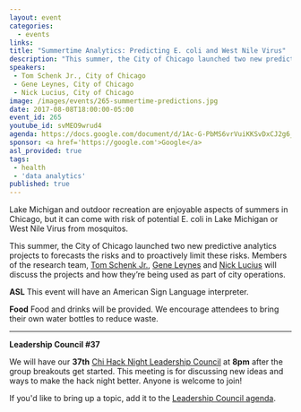 ```yaml
---
layout: event
categories: 
  - events
links:
title: "Summertime Analytics: Predicting E. coli and West Nile Virus"
description: "This summer, the City of Chicago launched two new predictive analytics projects to forecasts the risks and to proactively limit these risks. Members of the research team, Tom Schenk Jr., Gene Leynes and Nick Lucius will discuss the projects and how they’re being used as part of city operations."
speakers:
 - Tom Schenk Jr., City of Chicago
 - Gene Leynes, City of Chicago
 - Nick Lucius, City of Chicago
image: /images/events/265-summertime-predictions.jpg
date: 2017-08-08T18:00:00-05:00
event_id: 265
youtube_id: svMEO9wrud4
agenda: https://docs.google.com/document/d/1Ac-G-PbMS6vrVuiKKSvDxCJ2g6_G3Rgt7-4_B2uUIJ4/edit
sponsor: <a href='https://google.com'>Google</a>
asl_provided: true
tags: 
 - health
 - 'data analytics'
published: true
---
```


Lake Michigan and outdoor recreation are enjoyable aspects of summers in Chicago, but it can come with risk of potential E. coli in Lake Michigan or West Nile Virus from mosquitos. 

This summer, the City of Chicago launched two new predictive analytics projects to forecasts the risks and to proactively limit these risks. Members of the research team, [Tom Schenk Jr.](https://twitter.com/chicagocdo), [Gene Leynes](https://twitter.com/Geneorama) and [Nick Lucius](https://twitter.com/chicagolucius) will discuss the projects and how they’re being used as part of city operations.

**ASL** This event will have an American Sign Language interpreter.

**Food** Food and drinks will be provided. We encourage attendees to bring their own water bottles to reduce waste.

---

**Leadership Council #37**

We will have our **37th** [Chi Hack Night Leadership Council](http://chihacknight.org/leadership-council.html) at **8pm** after the group breakouts get started. This meeting is for discussing new ideas and ways to make the hack night better. Anyone is welcome to join! 

If you'd like to bring up a topic, add it to the [Leadership Council agenda](https://docs.google.com/document/d/1l35wfVpVoE7pSI_5iSmbSGfneRB1G9Ny-hhMD5xCkKA/edit).
